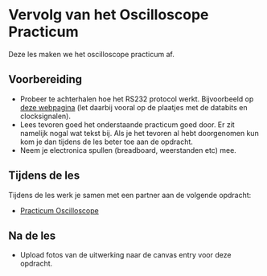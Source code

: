# Vervolg van het Oscilloscope Practicum

Deze les maken we het oscilloscope practicum af.

## Voorbereiding

- Probeer te achterhalen hoe het RS232 protocol werkt. Bijvoorbeeld op [deze webpagina](https://circuitdigest.com/article/rs232-serial-communication-protocol-basics-specifications) (let daarbij vooral op de plaatjes met de databits en clocksignalen).
- Lees tevoren goed het onderstaande practicum goed door. Er zit namelijk nogal wat tekst bij. Als je het tevoren al hebt doorgenomen kun kom je dan tijdens de les beter toe aan de opdracht.
- Neem je electronica spullen (breadboard, weerstanden etc) mee.

## Tijdens de les

Tijdens de les werk je samen met een partner aan de volgende opdracht:

- [Practicum Oscilloscope](../hardware-interfacing/basis-elektronica/oscilloscope/practicum-oscilloscope.md) 

## Na de les

- Upload fotos van de uitwerking naar de canvas entry voor deze opdracht.